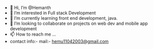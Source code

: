- 👋 Hi, I’m @Hemanth
- 👀 I’m interested in Full stack Development
- 🌱 I’m currently learning front end development, java.
- 💞️ I’m looking to collaborate on projects on web dev and mobile app development
- 📫 How to reach me ... 
- contact info:- mail:- hemu11042003@gmail.com             


<!---
Hemanth7723/Hemanth7723 is a ✨ special ✨ repository because its `README.md` (this file) appears on your GitHub profile.
You can click the Preview link to take a look at your changes.
--->
